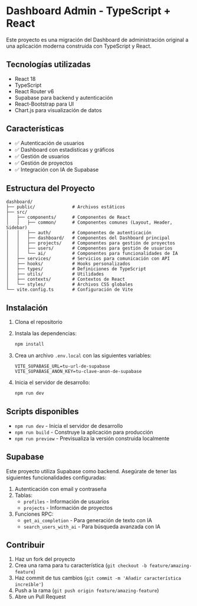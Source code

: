 # Dashboard Admin - TypeScript + React

Este proyecto es una migración del Dashboard de administración original a una aplicación moderna construida con TypeScript y React.

## Tecnologías utilizadas

- React 18
- TypeScript
- React Router v6
- Supabase para backend y autenticación
- React-Bootstrap para UI
- Chart.js para visualización de datos

## Características

- ✅ Autenticación de usuarios
- ✅ Dashboard con estadísticas y gráficos
- ✅ Gestión de usuarios
- ✅ Gestión de proyectos
- ✅ Integración con IA de Supabase

## Estructura del Proyecto

```
dashboard/
├── public/              # Archivos estáticos
├── src/
│   ├── components/      # Componentes de React
│   │   ├── common/      # Componentes comunes (Layout, Header, Sidebar)
│   │   ├── auth/        # Componentes de autenticación
│   │   ├── dashboard/   # Componentes del Dashboard principal
│   │   ├── projects/    # Componentes para gestión de proyectos
│   │   ├── users/       # Componentes para gestión de usuarios
│   │   └── ai/          # Componentes para funcionalidades de IA
│   ├── services/        # Servicios para comunicación con API
│   ├── hooks/           # Hooks personalizados
│   ├── types/           # Definiciones de TypeScript
│   ├── utils/           # Utilidades
│   ├── contexts/        # Contextos de React
│   └── styles/          # Archivos CSS globales
└── vite.config.ts       # Configuración de Vite
```

## Instalación

1. Clona el repositorio
2. Instala las dependencias:
   ```bash
   npm install
   ```
3. Crea un archivo `.env.local` con las siguientes variables:

   ```
   VITE_SUPABASE_URL=tu-url-de-supabase
   VITE_SUPABASE_ANON_KEY=tu-clave-anon-de-supabase
   ```

4. Inicia el servidor de desarrollo:
   ```bash
   npm run dev
   ```

## Scripts disponibles

- `npm run dev` - Inicia el servidor de desarrollo
- `npm run build` - Construye la aplicación para producción
- `npm run preview` - Previsualiza la versión construida localmente

## Supabase

Este proyecto utiliza Supabase como backend. Asegúrate de tener las siguientes funcionalidades configuradas:

1. Autenticación con email y contraseña
2. Tablas:
   - `profiles` - Información de usuarios
   - `projects` - Información de proyectos
3. Funciones RPC:
   - `get_ai_completion` - Para generación de texto con IA
   - `search_users_with_ai` - Para búsqueda avanzada con IA

## Contribuir

1. Haz un fork del proyecto
2. Crea una rama para tu característica (`git checkout -b feature/amazing-feature`)
3. Haz commit de tus cambios (`git commit -m 'Añadir característica increíble'`)
4. Push a la rama (`git push origin feature/amazing-feature`)
5. Abre un Pull Request
